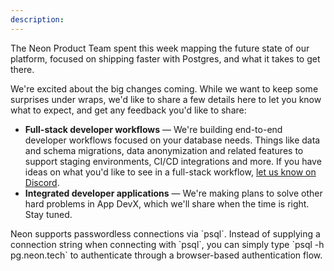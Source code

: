 ```yaml
---
description:
---
```


The Neon Product Team spent this week mapping the future state of our platform, focused on shipping faster with Postgres, and what it takes to get there.

We're excited about the big changes coming. While we want to keep some surprises under wraps, we'd like to share a few details here to let you know what to expect, and get any feedback you'd like to share:

- **Full-stack developer workflows** &#8212; We're building end-to-end developer workflows focused on your database needs. Things like data and schema migrations, data anonymization and related features to support staging environments, CI/CD integrations and more. If you have ideas on what you'd like to see in a full-stack workflow, [let us know on Discord](https://discord.com/invite/92vNTzKDGp).
- **Integrated developer applications** &#8212; We're making plans to solve other hard problems in App DevX, which we'll share when the time is right. Stay tuned.

<Admonition type="tip" title="Did you know?">
Neon supports passwordless connections via `psql`. Instead of supplying a connection string when connecting with `psql`, you can simply type `psql -h pg.neon.tech` to authenticate through a browser-based authentication flow.
</Admonition>
